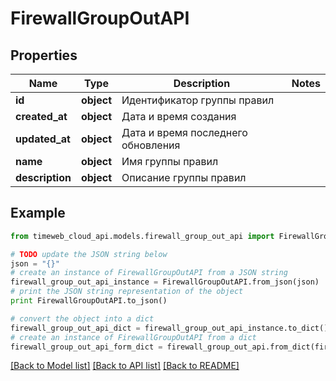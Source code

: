 # FirewallGroupOutAPI


## Properties
Name | Type | Description | Notes
------------ | ------------- | ------------- | -------------
**id** | **object** | Идентификатор группы правил | 
**created_at** | **object** | Дата и время создания | 
**updated_at** | **object** | Дата и время последнего обновления | 
**name** | **object** | Имя группы правил | 
**description** | **object** | Описание группы правил | 

## Example

```python
from timeweb_cloud_api.models.firewall_group_out_api import FirewallGroupOutAPI

# TODO update the JSON string below
json = "{}"
# create an instance of FirewallGroupOutAPI from a JSON string
firewall_group_out_api_instance = FirewallGroupOutAPI.from_json(json)
# print the JSON string representation of the object
print FirewallGroupOutAPI.to_json()

# convert the object into a dict
firewall_group_out_api_dict = firewall_group_out_api_instance.to_dict()
# create an instance of FirewallGroupOutAPI from a dict
firewall_group_out_api_form_dict = firewall_group_out_api.from_dict(firewall_group_out_api_dict)
```
[[Back to Model list]](../README.md#documentation-for-models) [[Back to API list]](../README.md#documentation-for-api-endpoints) [[Back to README]](../README.md)



